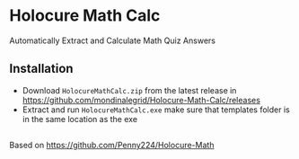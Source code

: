 # Holocure Math Calc
Automatically Extract and Calculate Math Quiz Answers
## Installation
- Download `HolocureMathCalc.zip` from the latest release in https://github.com/mondinalegrid/Holocure-Math-Calc/releases
- Extract and run `HolocureMathCalc.exe` make sure that templates folder is in the same location as the exe
##
Based on https://github.com/Penny224/Holocure-Math
